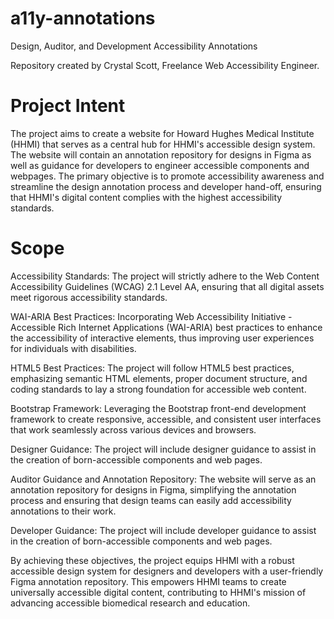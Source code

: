# a11y-annotations
Design, Auditor, and Development Accessibility Annotations

Repository created by Crystal Scott, Freelance Web Accessibility Engineer.

# Project Intent
The project aims to create a website for Howard Hughes Medical Institute (HHMI) that serves as a central hub for HHMI's accessible design system. The website will contain an annotation repository for designs in Figma as well as guidance for developers to engineer accessible components and webpages. The primary objective is to promote accessibility awareness and streamline the design annotation process and developer hand-off, ensuring that HHMI's digital content complies with the highest accessibility standards.

# Scope
Accessibility Standards: The project will strictly adhere to the Web Content Accessibility Guidelines (WCAG) 2.1 Level AA, ensuring that all digital assets meet rigorous accessibility standards.

WAI-ARIA Best Practices: Incorporating Web Accessibility Initiative - Accessible Rich Internet Applications (WAI-ARIA) best practices to enhance the accessibility of interactive elements, thus improving user experiences for individuals with disabilities.

HTML5 Best Practices: The project will follow HTML5 best practices, emphasizing semantic HTML elements, proper document structure, and coding standards to lay a strong foundation for accessible web content.

Bootstrap Framework: Leveraging the Bootstrap front-end development framework to create responsive, accessible, and consistent user interfaces that work seamlessly across various devices and browsers.

Designer Guidance: The project will include designer guidance to assist in the creation of born-accessible components and web pages.

Auditor Guidance and Annotation Repository: The website will serve as an annotation repository for designs in Figma, simplifying the annotation process and ensuring that design teams can easily add accessibility annotations to their work.

Developer Guidance: The project will include developer guidance to assist in the creation of born-accessible components and web pages.

By achieving these objectives, the project equips HHMI with a robust accessible design system for designers and developers with a user-friendly Figma annotation repository. This empowers HHMI teams to create universally accessible digital content, contributing to HHMI's mission of advancing accessible biomedical research and education.

